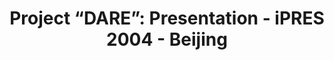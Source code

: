 ---
abstract: null
creators:
- van Horik, René
date: null
document_url: https://services.phaidra.univie.ac.at/api/object/o:295026/download
grand_parent: iPRES
institutions: []
keywords:
- beijing
landing_page_url: https://phaidra.univie.ac.at/o:295026
language: eng
layout: publication
license: CC BY-SA 3.0 AT
notes_url: null
parent: iPRES 2004
presentation_url: null
size: 98734
source_name: iPRES
title: 'Project “DARE”: Presentation - iPRES 2004 - Beijing'
type: paper
year: 2004
---